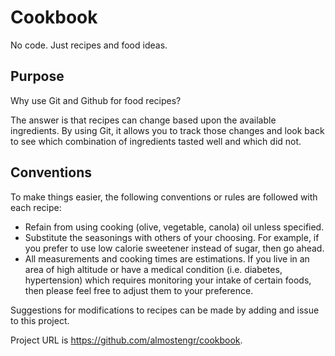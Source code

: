 # Cookbook
No code. Just recipes and food ideas.

## Purpose 

Why use Git and Github for food recipes? 

The answer is that recipes can change based upon the available ingredients.
By using Git, it allows you to track those changes and look back to see which
combination of ingredients tasted well and which did not.

## Conventions 

To make things easier, the following conventions or rules are followed with 
each recipe: 
* Refain from using cooking (olive, vegetable, canola) oil unless specified.
* Substitute the seasonings with others of your choosing. For example, if you 
prefer to use low calorie sweetener instead of sugar, then go ahead.
* All measurements and cooking times are estimations. If you live in 
an area of high altitude or have a medical condition (i.e. diabetes, hypertension)
which requires monitoring your intake of certain foods, then please feel free 
to adjust them to your preference.

Suggestions for modifications to recipes can be made by adding 
and issue to this project. 

Project URL is https://github.com/almostengr/cookbook.

